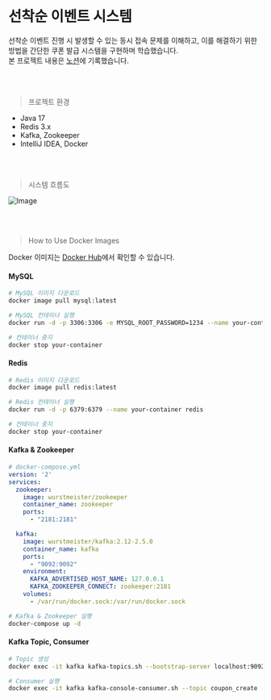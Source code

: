 # 선착순 이벤트 시스템

선착순 이벤트 진행 시 발생할 수 있는 동시 접속 문제를 이해하고, 이를 해결하기 위한 방법을 간단한 쿠폰 발급 시스템을 구현하며 학습했습니다. <br />
본 프로젝트 내용은 [노션](https://leeseunghee00.notion.site/1e2889b5fe3d80239cfed09a549246bd?pvs=4)에 기록했습니다.

<br /><br />

> 프로젝트 환경

- Java 17
- Redis 3.x
- Kafka, Zookeeper
- IntelliJ IDEA, Docker

<br /><br />

> 시스템 흐름도

![Image](https://github.com/user-attachments/assets/d070e247-8cf8-4b7a-b184-59ddc89bea40)

<br /><br />

> How to Use Docker Images

Docker 이미지는 [Docker Hub](https://hub.docker.com/_/docker)에서 확인할 수 있습니다.

#### MySQL

```bash
# MySQL 이미지 다운로드
docker image pull mysql:latest

# MySQL 컨테이너 실행
docker run -d -p 3306:3306 -e MYSQL_ROOT_PASSWORD=1234 --name your-container mysql

# 컨테이너 중지
docker stop your-container
```

#### Redis

```bash
# Redis 이미지 다운로드
docker image pull redis:latest

# Redis 컨테이너 실행
docker run -d -p 6379:6379 --name your-container redis

# 컨테이너 중지
docker stop your-container
```

#### Kafka & Zookeeper

```yaml
# docker-compose.yml
version: '2'
services:
  zookeeper:
    image: wurstmeister/zookeeper
    container_name: zookeeper
    ports:
      - "2181:2181"

  kafka:
    image: wurstmeister/kafka:2.12-2.5.0
    container_name: kafka
    ports:
      - "9092:9092"
    environment:
      KAFKA_ADVERTISED_HOST_NAME: 127.0.0.1
      KAFKA_ZOOKEEPER_CONNECT: zookeeper:2181
    volumes:
      - /var/run/docker.sock:/var/run/docker.sock
```

```bash
# Kafka & Zookeeper 실행
docker-compose up -d
```

#### Kafka Topic, Consumer

```bash
# Topic 생성
docker exec -it kafka kafka-topics.sh --bootstrap-server localhost:9092 --create --topic coupon_create

# Consumer 실행
docker exec -it kafka kafka-console-consumer.sh --topic coupon_create --bootstrap-server localhost:9092 --key-deserializer "org.apache.kafka.common.serialization.StringDeserializer" --value-deserializer "org.apache.kafka.common.serialization.LongDeserializer"
```